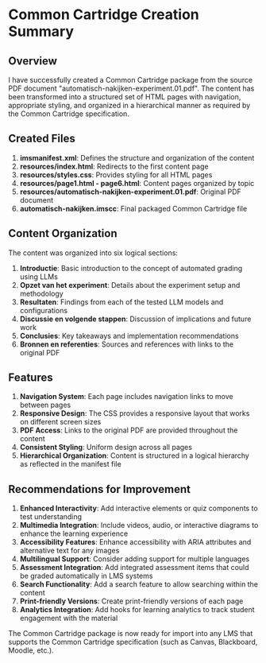 # Common Cartridge Creation Summary

## Overview

I have successfully created a Common Cartridge package from the source PDF document "automatisch-nakijken-experiment.01.pdf". The content has been transformed into a structured set of HTML pages with navigation, appropriate styling, and organized in a hierarchical manner as required by the Common Cartridge specification.

## Created Files

1. **imsmanifest.xml**: Defines the structure and organization of the content
2. **resources/index.html**: Redirects to the first content page
3. **resources/styles.css**: Provides styling for all HTML pages
4. **resources/page1.html - page6.html**: Content pages organized by topic
5. **resources/automatisch-nakijken-experiment.01.pdf**: Original PDF document
6. **automatisch-nakijken.imscc**: Final packaged Common Cartridge file

## Content Organization

The content was organized into six logical sections:

1. **Introductie**: Basic introduction to the concept of automated grading using LLMs
2. **Opzet van het experiment**: Details about the experiment setup and methodology
3. **Resultaten**: Findings from each of the tested LLM models and configurations
4. **Discussie en volgende stappen**: Discussion of implications and future work
5. **Conclusies**: Key takeaways and implementation recommendations
6. **Bronnen en referenties**: Sources and references with links to the original PDF

## Features

1. **Navigation System**: Each page includes navigation links to move between pages
2. **Responsive Design**: The CSS provides a responsive layout that works on different screen sizes
3. **PDF Access**: Links to the original PDF are provided throughout the content
4. **Consistent Styling**: Uniform design across all pages
5. **Hierarchical Organization**: Content is structured in a logical hierarchy as reflected in the manifest file

## Recommendations for Improvement

1. **Enhanced Interactivity**: Add interactive elements or quiz components to test understanding
2. **Multimedia Integration**: Include videos, audio, or interactive diagrams to enhance the learning experience
3. **Accessibility Features**: Enhance accessibility with ARIA attributes and alternative text for any images
4. **Multilingual Support**: Consider adding support for multiple languages
5. **Assessment Integration**: Add integrated assessment items that could be graded automatically in LMS systems
6. **Search Functionality**: Add a search feature to allow searching within the content
7. **Print-friendly Versions**: Create print-friendly versions of each page
8. **Analytics Integration**: Add hooks for learning analytics to track student engagement with the material

The Common Cartridge package is now ready for import into any LMS that supports the Common Cartridge specification (such as Canvas, Blackboard, Moodle, etc.).